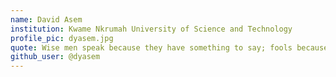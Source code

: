 ```yaml
---
name: David Asem
institution: Kwame Nkrumah University of Science and Technology
profile_pic: dyasem.jpg
quote: Wise men speak because they have something to say; fools because they have to say something. – Plato
github_user: @dyasem
---
```

